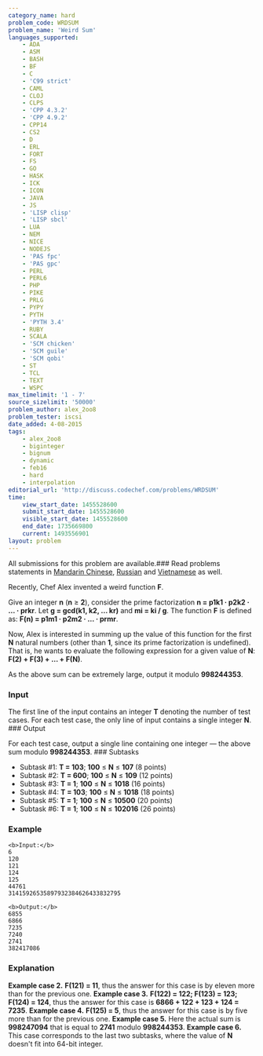 ```yaml
---
category_name: hard
problem_code: WRDSUM
problem_name: 'Weird Sum'
languages_supported:
    - ADA
    - ASM
    - BASH
    - BF
    - C
    - 'C99 strict'
    - CAML
    - CLOJ
    - CLPS
    - 'CPP 4.3.2'
    - 'CPP 4.9.2'
    - CPP14
    - CS2
    - D
    - ERL
    - FORT
    - FS
    - GO
    - HASK
    - ICK
    - ICON
    - JAVA
    - JS
    - 'LISP clisp'
    - 'LISP sbcl'
    - LUA
    - NEM
    - NICE
    - NODEJS
    - 'PAS fpc'
    - 'PAS gpc'
    - PERL
    - PERL6
    - PHP
    - PIKE
    - PRLG
    - PYPY
    - PYTH
    - 'PYTH 3.4'
    - RUBY
    - SCALA
    - 'SCM chicken'
    - 'SCM guile'
    - 'SCM qobi'
    - ST
    - TCL
    - TEXT
    - WSPC
max_timelimit: '1 - 7'
source_sizelimit: '50000'
problem_author: alex_2oo8
problem_tester: iscsi
date_added: 4-08-2015
tags:
    - alex_2oo8
    - biginteger
    - bignum
    - dynamic
    - feb16
    - hard
    - interpolation
editorial_url: 'http://discuss.codechef.com/problems/WRDSUM'
time:
    view_start_date: 1455528600
    submit_start_date: 1455528600
    visible_start_date: 1455528600
    end_date: 1735669800
    current: 1493556901
layout: problem
---
```

All submissions for this problem are available.###  Read problems statements in [Mandarin Chinese](http://www.codechef.com/download/translated/FEB16/mandarin/WRDSUM.pdf), [Russian](http://www.codechef.com/download/translated/FEB16/russian/WRDSUM.pdf) and [Vietnamese](http://www.codechef.com/download/translated/FEB16/vietnamese/WRDSUM.pdf) as well.

Recently, Chef Alex invented a weird function **F**.

Give an integer **n** (**n** ≥ **2**), consider the prime factorization **n = p1k1 · p2k2 · … · prkr**.
Let **g = gcd(k1, k2, … kr)** and **mi = ki / g**.
The function **F** is defined as: **F(n) = p1m1 · p2m2 · … · prmr**.

Now, Alex is interested in summing up the value of this function for the first **N** natural numbers (other than **1**, since its prime factorization is undefined). That is, he wants to evaluate the following expression for a given value of **N**: **F(2) + F(3) + … + F(N)**.

As the above sum can be extremely large, output it modulo **998244353**.

### Input

The first line of the input contains an integer **T** denoting the number of test cases. 
For each test case, the only line of input contains a single integer **N**. ### Output

For each test case, output a single line containing one integer — the above sum modulo **998244353**. ### Subtasks

- Subtask #1: **T = 103**; **100** ≤ **N** ≤ **107** (8 points)
- Subtask #2: **T = 600**; **100** ≤ **N** ≤ **109** (12 points)
- Subtask #3: **T = 1**; **100** ≤ **N** ≤ **1018** (16 points)
- Subtask #4: **T = 103**; **100** ≤ **N** ≤ **1018** (18 points)
- Subtask #5: **T = 1**; **100** ≤ **N** ≤ **10500** (20 points)
- Subtask #6: **T = 1**; **100** ≤ **N** ≤ **102016** (26 points)

### Example

```
<b>Input:</b>
6
120
121
124
125
44761
31415926535897932384626433832795

<b>Output:</b>
6855
6866
7235
7240
2741
382417086

```
### Explanation

**Example case 2.** **F(121) = 11**, thus the answer for this case is by eleven more than for the previous one. **Example case 3.** **F(122) = 122; F(123) = 123; F(124) = 124**, thus the answer for this case is **6866 + 122 + 123 + 124 = 7235**. **Example case 4.** **F(125) = 5**, thus the answer for this case is by five more than for the previous one. **Example case 5.** Here the actual sum is **998247094** that is equal to **2741** modulo **998244353**. **Example case 6.** This case corresponds to the last two subtasks, where the value of **N** doesn't fit into 64-bit integer.